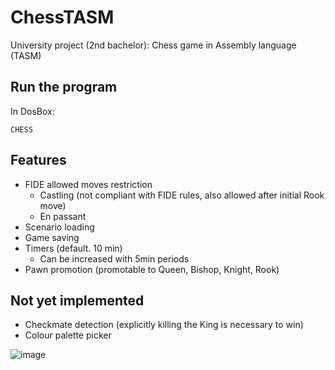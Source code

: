 # ChessTASM
University project (2nd bachelor): Chess game in Assembly language (TASM)

## Run the program
In DosBox:
```
CHESS
```

## Features
- FIDE allowed moves restriction
  - Castling (not compliant with FIDE rules, also allowed after initial Rook move)
  - En passant
- Scenario loading
- Game saving
- Timers (default. 10 min)
  - Can be increased with 5min periods
- Pawn promotion (promotable to Queen, Bishop, Knight, Rook)
  
## Not yet implemented
- Checkmate detection (explicitly killing the King is necessary to win)
- Colour palette picker

![image](https://github.com/AbelStuker/ChessTASM/assets/62062732/7437ee0b-bafa-4f86-a328-8dca5f1bf8ea)
